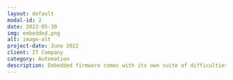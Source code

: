 ```yaml
---
layout: default
modal-id: 2
date: 2022-05-30
img: embedded.png
alt: image-alt
project-date: June 2022
client: IT Company
category: Automation
description: Embedded firmware comes with its own suite of difficulties. Luckily I have been working in the embedded world for most of my career and am very comfortable navigating C/C++ and Rust code bases. Need some changes made to a previously abandoned project? No problem! Need to whip up a PoC on a tight timeline? I can also help with that.
---
```

